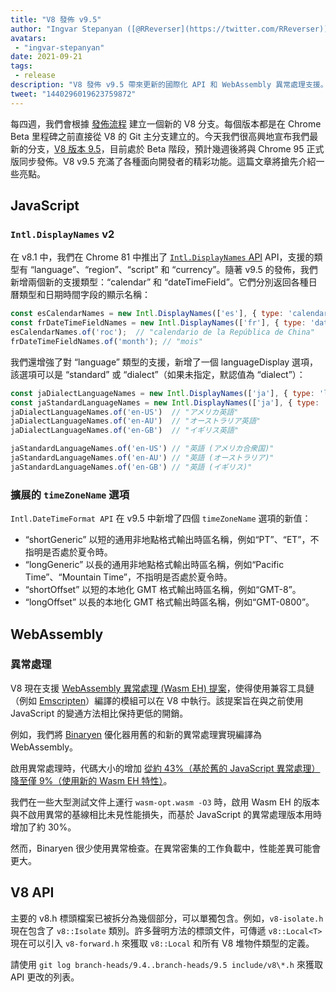 ```yaml
---
title: "V8 發佈 v9.5"
author: "Ingvar Stepanyan ([@RReverser](https://twitter.com/RReverser))"
avatars:
 - "ingvar-stepanyan"
date: 2021-09-21
tags:
 - release
description: "V8 發佈 v9.5 帶來更新的國際化 API 和 WebAssembly 異常處理支援。"
tweet: "1440296019623759872"
---
```

每四週，我們會根據 [發佈流程](https://v8.dev/docs/release-process) 建立一個新的 V8 分支。每個版本都是在 Chrome Beta 里程碑之前直接從 V8 的 Git 主分支建立的。今天我們很高興地宣布我們最新的分支，[V8 版本 9.5](https://chromium.googlesource.com/v8/v8.git/+log/branch-heads/9.5)，目前處於 Beta 階段，預計幾週後將與 Chrome 95 正式版同步發佈。V8 v9.5 充滿了各種面向開發者的精彩功能。這篇文章將搶先介紹一些亮點。

<!--truncate-->
## JavaScript

### `Intl.DisplayNames` v2

在 v8.1 中，我們在 Chrome 81 中推出了 [`Intl.DisplayNames` API](https://v8.dev/features/intl-displaynames) API，支援的類型有 “language”、“region”、“script” 和 “currency”。隨著 v9.5 的發佈，我們新增兩個新的支援類型：“calendar” 和 “dateTimeField”。它們分別返回各種日曆類型和日期時間字段的顯示名稱：

```js
const esCalendarNames = new Intl.DisplayNames(['es'], { type: 'calendar' });
const frDateTimeFieldNames = new Intl.DisplayNames(['fr'], { type: 'dateTimeField' });
esCalendarNames.of('roc');  // "calendario de la República de China"
frDateTimeFieldNames.of('month'); // "mois"
```

我們還增強了對 “language” 類型的支援，新增了一個 languageDisplay 選項，該選項可以是 “standard” 或 “dialect”（如果未指定，默認值為 “dialect”）：

```js
const jaDialectLanguageNames = new Intl.DisplayNames(['ja'], { type: 'language' });
const jaStandardLanguageNames = new Intl.DisplayNames(['ja'], { type: 'language' , languageDisplay: 'standard'});
jaDialectLanguageNames.of('en-US')  // "アメリカ英語"
jaDialectLanguageNames.of('en-AU')  // "オーストラリア英語"
jaDialectLanguageNames.of('en-GB')  // "イギリス英語"

jaStandardLanguageNames.of('en-US') // "英語 (アメリカ合衆国)"
jaStandardLanguageNames.of('en-AU') // "英語 (オーストラリア)"
jaStandardLanguageNames.of('en-GB') // "英語 (イギリス)"
```

### 擴展的 `timeZoneName` 選項

`Intl.DateTimeFormat API` 在 v9.5 中新增了四個 `timeZoneName` 選項的新值：

- “shortGeneric” 以短的通用非地點格式輸出時區名稱，例如“PT”、“ET”，不指明是否處於夏令時。
- “longGeneric” 以長的通用非地點格式輸出時區名稱，例如“Pacific Time”、“Mountain Time”，不指明是否處於夏令時。
- “shortOffset” 以短的本地化 GMT 格式輸出時區名稱，例如“GMT-8”。
- “longOffset” 以長的本地化 GMT 格式輸出時區名稱，例如“GMT-0800”。

## WebAssembly

### 異常處理

V8 現在支援 [WebAssembly 異常處理 (Wasm EH) 提案](https://github.com/WebAssembly/exception-handling/blob/master/proposals/exception-handling/Exceptions.md)，使得使用兼容工具鏈（例如 [Emscripten](https://emscripten.org/docs/porting/exceptions.html)）編譯的模組可以在 V8 中執行。該提案旨在與之前使用 JavaScript 的變通方法相比保持更低的開銷。

例如，我們將 [Binaryen](https://github.com/WebAssembly/binaryen/) 優化器用舊的和新的異常處理實現編譯為 WebAssembly。

啟用異常處理時，代碼大小的增加 [從約 43%（基於舊的 JavaScript 異常處理）降至僅 9%（使用新的 Wasm EH 特性）](https://github.com/WebAssembly/exception-handling/issues/20#issuecomment-919716209)。

我們在一些大型測試文件上運行 `wasm-opt.wasm -O3` 時，啟用 Wasm EH 的版本與不啟用異常的基線相比未見性能損失，而基於 JavaScript 的異常處理版本用時增加了約 30%。

然而，Binaryen 很少使用異常檢查。在異常密集的工作負載中，性能差異可能會更大。

## V8 API

主要的 v8.h 標頭檔案已被拆分為幾個部分，可以單獨包含。例如，`v8-isolate.h` 現在包含了 `v8::Isolate` 類別。許多聲明方法的標頭文件，可傳遞 `v8::Local<T>` 現在可以引入 `v8-forward.h` 來獲取 `v8::Local` 和所有 V8 堆物件類型的定義。

請使用 `git log branch-heads/9.4..branch-heads/9.5 include/v8\*.h` 來獲取 API 更改的列表。
